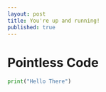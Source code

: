 ```yaml
---
layout: post
title: You're up and running!
published: true
---
```


# Pointless Code

```python
print("Hello There")
```
